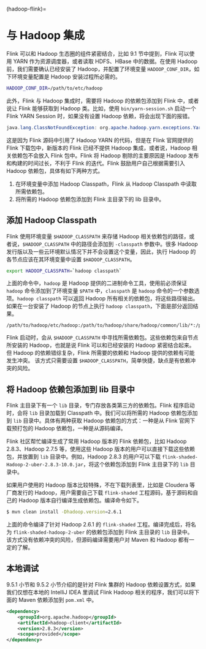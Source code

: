 (hadoop-flink)=
# 与 Hadoop 集成

Flink 可以和 Hadoop 生态圈的组件紧密结合，比如 9.1 节中提到，Flink 可以使用 YARN 作为资源调度器，或者读取 HDFS、HBase 中的数据。在使用 Hadoop 前，我们需要确认已经安装了 Hadoop，并配置了环境变量 `HADOOP_CONF_DIR`，如下环境变量配置是 Hadoop 安装过程所必需的。

```bash
HADOOP_CONF_DIR=/path/to/etc/hadoop
```

此外，Flink 与 Hadoop 集成时，需要将 Hadoop 的依赖包添加到 Flink 中，或者说让 Flink 能够获取到 Hadoop 类。比如，使用 `bin/yarn-session.sh` 启动一个 Flink YARN Session 时，如果没有设置 Hadoop 依赖，将会出现下面的报错。

```java
java.lang.ClassNotFoundException: org.apache.hadoop.yarn.exceptions.YarnException
```

这是因为 Flink 源码中引用了 Hadoop YARN 的代码，但是在 Flink 官网提供的 Flink 下载包中，新版本的 Flink 已经不提供 Hadoop 集成，或者说，Hadoop 相关依赖包不会放入 Flink 包中。Flink 将 Hadoop 剔除的主要原因是 Hadoop 发布和构建的时间过长，不利于 Flink 的迭代。Flink 鼓励用户自己根据需要引入 Hadoop 依赖包，具体有如下两种方式。

1. 在环境变量中添加 Hadoop Classpath，Flink 从 Hadoop Classpath 中读取所需依赖包。
2. 将所需的 Hadoop 依赖包添加到 Flink 主目录下的 lib 目录中。

## 添加 Hadoop Classpath

Flink 使用环境变量 `$HADOOP_CLASSPATH` 来存储 Hadoop 相关依赖包的路径，或者说，`$HADOOP_CLASSPATH` 中的路径会添加到 `-classpath` 参数中。很多 Hadoop 发行版以及一些云环境默认情况下并不会设置这个变量，因此，执行 Hadoop 的各节点应该在其环境变量中设置 `$HADOOP_CLASSPATH`。

```bash
export HADOOP_CLASSPATH=`hadoop classpath`
```

上面的命令中，`hadoop` 是 Hadoop 提供的二进制命令工具，使用前必须保证 `hadoop` 命令添加到了环境变量 `$PATH` 中，`classpath` 是 `hadoop` 命令的一个参数选项。`hadoop classpath` 可以返回 Hadoop 所有相关的依赖包，将这些路径输出。如果在一台安装了 Hadoop 的节点上执行 `hadoop classpath`，下面是部分返回结果。

```plaintext
/path/to/hadoop/etc/hadoop:/path/to/hadoop/share/hadoop/common/lib/*:/path/to/hadoop/share/hadoop/yarn/lib/*:...
```

Flink 启动时，会从 `$HADOOP_CLASSPATH` 中寻找所需依赖包。这些依赖包来自节点所安装的 Hadoop，也就是说 Flink 可以和已经安装的 Hadoop 紧密结合起来。但 Hadoop 的依赖错综复杂，Flink 所需要的依赖和 Hadoop 提供的依赖有可能发生冲突。
该方式只需要设置 `$HADOOP_CLASSPATH`，简单快捷，缺点是有依赖冲突的风险。

## 将 Hadoop 依赖包添加到 lib 目录中

Flink 主目录下有一个 `lib` 目录，专门存放各类第三方的依赖包。Flink 程序启动时，会将 `lib` 目录加载到 Classpath 中。我们可以将所需的 Hadoop 依赖包添加到 `lib` 目录中。具体有两种获取 Hadoop 依赖包的方式：一种是从 Flink 官网下载预打包的 Hadoop 依赖包，一种是从源码编译。

Flink 社区帮忙编译生成了常用 Hadoop 版本的 Flink 依赖包，比如 Hadoop 2.8.3、Hadoop 2.7.5 等，使用这些 Hadoop 版本的用户可以直接下载这些依赖包，并放置到 `lib` 目录中。例如，Hadoop 2.8.3 的用户可以下载 `flink-shaded-Hadoop-2-uber-2.8.3-10.0.jar`，将这个依赖包添加到 Flink 主目录下的 `lib` 目录中。

如果用户使用的 Hadoop 版本比较特殊，不在下载列表里，比如是 Cloudera 等厂商发行的 Hadoop，用户需要自己下载 `flink-shaded` 工程源码，基于源码和自己的 Hadoop 版本自行编译生成依赖包。编译命令如下。

```bash
$ mvn clean install -Dhadoop.version=2.6.1
```

上面的命令编译了针对 Hadoop 2.6.1 的 `flink-shaded` 工程。编译完成后，将名为 `flink-shaded-hadoop-2-uber` 的依赖包添加到 Flink 主目录的 `lib` 目录中。
该方式没有依赖冲突的风险，但源码编译需要用户对 Maven 和 Hadoop 都有一定的了解。

## 本地调试

9.5.1 小节和 9.5.2 小节介绍的是针对 Flink 集群的 Hadoop 依赖设置方式，如果我们仅想在本地的 IntelliJ IDEA 里调试 Flink Hadoop 相关的程序，我们可以将下面的 Maven 依赖添加到 `pom.xml` 中。

```xml
<dependency>
    <groupId>org.apache.hadoop</groupId>
    <artifactId>hadoop-client</artifactId>
    <version>2.8.3</version>
    <scope>provided</scope>
</dependency>
```